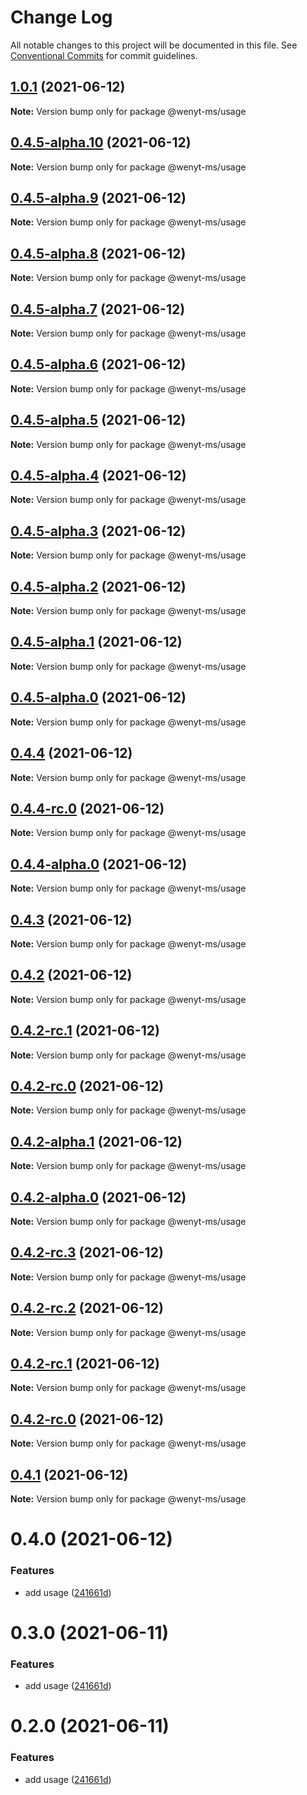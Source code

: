 # Change Log

All notable changes to this project will be documented in this file.
See [Conventional Commits](https://conventionalcommits.org) for commit guidelines.

## [1.0.1](https://github.com/wenytang-ms-123/TestSecrets/compare/@wenyt-ms/usage@0.4.5-alpha.10...@wenyt-ms/usage@1.0.1) (2021-06-12)

**Note:** Version bump only for package @wenyt-ms/usage





## [0.4.5-alpha.10](https://github.com/wenytang-ms-123/TestSecrets/compare/@wenyt-ms/usage@0.4.5-alpha.9...@wenyt-ms/usage@0.4.5-alpha.10) (2021-06-12)

**Note:** Version bump only for package @wenyt-ms/usage





## [0.4.5-alpha.9](https://github.com/wenytang-ms-123/TestSecrets/compare/@wenyt-ms/usage@0.4.5-alpha.8...@wenyt-ms/usage@0.4.5-alpha.9) (2021-06-12)

**Note:** Version bump only for package @wenyt-ms/usage





## [0.4.5-alpha.8](https://github.com/wenytang-ms-123/TestSecrets/compare/@wenyt-ms/usage@0.4.5-alpha.7...@wenyt-ms/usage@0.4.5-alpha.8) (2021-06-12)

**Note:** Version bump only for package @wenyt-ms/usage





## [0.4.5-alpha.7](https://github.com/wenytang-ms-123/TestSecrets/compare/@wenyt-ms/usage@0.4.5-alpha.6...@wenyt-ms/usage@0.4.5-alpha.7) (2021-06-12)

**Note:** Version bump only for package @wenyt-ms/usage





## [0.4.5-alpha.6](https://github.com/wenytang-ms-123/TestSecrets/compare/@wenyt-ms/usage@0.4.5-alpha.5...@wenyt-ms/usage@0.4.5-alpha.6) (2021-06-12)

**Note:** Version bump only for package @wenyt-ms/usage





## [0.4.5-alpha.5](https://github.com/wenytang-ms-123/TestSecrets/compare/@wenyt-ms/usage@0.4.5-alpha.4...@wenyt-ms/usage@0.4.5-alpha.5) (2021-06-12)

**Note:** Version bump only for package @wenyt-ms/usage





## [0.4.5-alpha.4](https://github.com/wenytang-ms-123/TestSecrets/compare/@wenyt-ms/usage@0.4.5-alpha.3...@wenyt-ms/usage@0.4.5-alpha.4) (2021-06-12)

**Note:** Version bump only for package @wenyt-ms/usage





## [0.4.5-alpha.3](https://github.com/wenytang-ms-123/TestSecrets/compare/@wenyt-ms/usage@0.4.5-alpha.2...@wenyt-ms/usage@0.4.5-alpha.3) (2021-06-12)

**Note:** Version bump only for package @wenyt-ms/usage





## [0.4.5-alpha.2](https://github.com/wenytang-ms-123/TestSecrets/compare/@wenyt-ms/usage@0.4.5-alpha.1...@wenyt-ms/usage@0.4.5-alpha.2) (2021-06-12)

**Note:** Version bump only for package @wenyt-ms/usage





## [0.4.5-alpha.1](https://github.com/wenytang-ms-123/TestSecrets/compare/@wenyt-ms/usage@0.4.5-alpha.0...@wenyt-ms/usage@0.4.5-alpha.1) (2021-06-12)

**Note:** Version bump only for package @wenyt-ms/usage





## [0.4.5-alpha.0](https://github.com/wenytang-ms-123/TestSecrets/compare/@wenyt-ms/usage@0.4.4...@wenyt-ms/usage@0.4.5-alpha.0) (2021-06-12)

**Note:** Version bump only for package @wenyt-ms/usage





## [0.4.4](https://github.com/wenytang-ms-123/TestSecrets/compare/@wenyt-ms/usage@0.4.4-rc.0...@wenyt-ms/usage@0.4.4) (2021-06-12)

**Note:** Version bump only for package @wenyt-ms/usage





## [0.4.4-rc.0](https://github.com/wenytang-ms-123/TestSecrets/compare/@wenyt-ms/usage@0.4.4-alpha.0...@wenyt-ms/usage@0.4.4-rc.0) (2021-06-12)

**Note:** Version bump only for package @wenyt-ms/usage





## [0.4.4-alpha.0](https://github.com/wenytang-ms-123/TestSecrets/compare/@wenyt-ms/usage@0.4.3...@wenyt-ms/usage@0.4.4-alpha.0) (2021-06-12)

**Note:** Version bump only for package @wenyt-ms/usage





## [0.4.3](https://github.com/wenytang-ms-123/TestSecrets/compare/@wenyt-ms/usage@0.4.2...@wenyt-ms/usage@0.4.3) (2021-06-12)

**Note:** Version bump only for package @wenyt-ms/usage





## [0.4.2](https://github.com/wenytang-ms-123/TestSecrets/compare/@wenyt-ms/usage@0.4.2-alpha.1...@wenyt-ms/usage@0.4.2) (2021-06-12)

**Note:** Version bump only for package @wenyt-ms/usage





## [0.4.2-rc.1](https://github.com/wenytang-ms-123/TestSecrets/compare/@wenyt-ms/usage@0.4.2-alpha.1...@wenyt-ms/usage@0.4.2-rc.1) (2021-06-12)

**Note:** Version bump only for package @wenyt-ms/usage





## [0.4.2-rc.0](https://github.com/wenytang-ms-123/TestSecrets/compare/@wenyt-ms/usage@0.4.2-alpha.1...@wenyt-ms/usage@0.4.2-rc.0) (2021-06-12)

**Note:** Version bump only for package @wenyt-ms/usage





## [0.4.2-alpha.1](https://github.com/wenytang-ms-123/TestSecrets/compare/@wenyt-ms/usage@0.4.2-alpha.0...@wenyt-ms/usage@0.4.2-alpha.1) (2021-06-12)

**Note:** Version bump only for package @wenyt-ms/usage





## [0.4.2-alpha.0](https://github.com/wenytang-ms-123/TestSecrets/compare/@wenyt-ms/usage@0.4.2-rc.3...@wenyt-ms/usage@0.4.2-alpha.0) (2021-06-12)

**Note:** Version bump only for package @wenyt-ms/usage





## [0.4.2-rc.3](https://github.com/wenytang-ms-123/TestSecrets/compare/@wenyt-ms/usage@0.4.2-rc.2...@wenyt-ms/usage@0.4.2-rc.3) (2021-06-12)

**Note:** Version bump only for package @wenyt-ms/usage





## [0.4.2-rc.2](https://github.com/wenytang-ms-123/TestSecrets/compare/@wenyt-ms/usage@0.4.2-rc.1...@wenyt-ms/usage@0.4.2-rc.2) (2021-06-12)

**Note:** Version bump only for package @wenyt-ms/usage





## [0.4.2-rc.1](https://github.com/wenytang-ms-123/TestSecrets/compare/@wenyt-ms/usage@0.4.2-rc.0...@wenyt-ms/usage@0.4.2-rc.1) (2021-06-12)

**Note:** Version bump only for package @wenyt-ms/usage





## [0.4.2-rc.0](https://github.com/wenytang-ms-123/TestSecrets/compare/@wenyt-ms/usage@0.4.1...@wenyt-ms/usage@0.4.2-rc.0) (2021-06-12)

**Note:** Version bump only for package @wenyt-ms/usage





## [0.4.1](https://github.com/wenytang-ms-123/TestSecrets/compare/@wenyt-ms/usage@0.4.0...@wenyt-ms/usage@0.4.1) (2021-06-12)

**Note:** Version bump only for package @wenyt-ms/usage





# 0.4.0 (2021-06-12)


### Features

* add usage ([241661d](https://github.com/wenytang-ms-123/TestSecrets/commit/241661d93bfa796622d954e433773ba64e8e7f32))





# 0.3.0 (2021-06-11)


### Features

* add usage ([241661d](https://github.com/wenytang-ms-123/TestSecrets/commit/241661d93bfa796622d954e433773ba64e8e7f32))





# 0.2.0 (2021-06-11)


### Features

* add usage ([241661d](https://github.com/wenytang-ms-123/lerna-semantic-versioning-example/commit/241661d93bfa796622d954e433773ba64e8e7f32))

